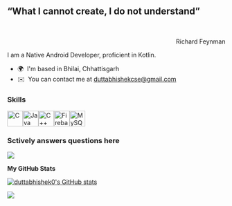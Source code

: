 <p align='center'>
	<h2>
		“What I cannot create, I do not understand”
	</h2>
</p>
<br>
<p align='right'>
	Richard Feynman
</p>




I am a Native Android Developer, proficient in Kotlin.

* 🌍  I'm based in Bhilai, Chhattisgarh
* ✉️  You can contact me at [duttabhishekcse@gmail.com](mailto:duttabhishekcse@gmail.com)

### Skills

<p align="left"><a href="https://docs.microsoft.com/en-us/cpp/?view=msvc-170" target="_blank" rel="noreferrer"><img src="https://raw.githubusercontent.com/danielcranney/readme-generator/main/public/icons/skills/c-colored.svg" width="36" height="36" alt="C" /></a><a href="https://www.oracle.com/java/" target="_blank" rel="noreferrer"><img src="https://raw.githubusercontent.com/danielcranney/readme-generator/main/public/icons/skills/java-colored.svg" width="36" height="36" alt="Java" /></a><a href="https://docs.microsoft.com/en-us/cpp/?view=msvc-170" target="_blank" rel="noreferrer"><img src="https://raw.githubusercontent.com/danielcranney/readme-generator/main/public/icons/skills/cplusplus-colored.svg" width="36" height="36" alt="C++" /></a><a href="https://firebase.google.com/" target="_blank" rel="noreferrer"><img src="https://raw.githubusercontent.com/danielcranney/readme-generator/main/public/icons/skills/firebase-colored.svg" width="36" height="36" alt="Firebase" /></a><a href="https://www.mysql.com/" target="_blank" rel="noreferrer"><img src="https://raw.githubusercontent.com/danielcranney/readme-generator/main/public/icons/skills/mysql-colored.svg" width="36" height="36" alt="MySQL" /></a></p>

### Sctively answers questions here

<a href="https://www.stackoverflow.com/users/14291243/abhishek-dutt" target="_blank" rel="noreferrer"><img src="https://camo.githubusercontent.com/02cee99035e88f060013a59218f4877b143c1f648de2955ddb5e43eb302aebfb/68747470733a2f2f737461636b65786368616e67652e636f6d2f75736572732f666c6169722f31383731363731302e706e67"  /></a>

<b>My GitHub Stats</b>

<a href="http://www.github.com/duttabhishek0"><img src="https://github-readme-stats.vercel.app/api?username=duttabhishek0&show_icons=true&hide=&count_private=true&title_color=0891b2&text_color=ffffff&icon_color=0891b2&bg_color=1c1917&hide_border=true&show_icons=true" alt="duttabhishek0's GitHub stats" /></a>

<a href="http://www.github.com/duttabhishek0"><img src="https://github-readme-streak-stats.herokuapp.com/?user=duttabhishek0&stroke=ffffff&background=1c1917&ring=0891b2&fire=0891b2&currStreakNum=ffffff&currStreakLabel=0891b2&sideNums=ffffff&sideLabels=ffffff&dates=ffffff&hide_border=true" /></a>
